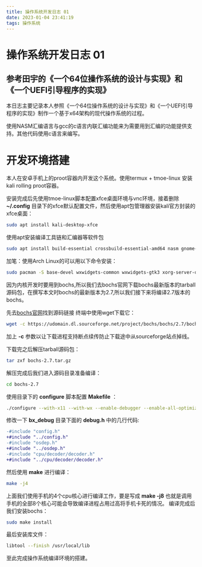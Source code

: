 ```yaml
---
title: 操作系统开发日志 01
date: 2023-01-04 23:41:19
tags: 操作系统
---
```


# 操作系统开发日志 01
## 参考田宇的《一个64位操作系统的设计与实现》和《一个UEFI引导程序的实现》

本日志主要记录本人参照《一个64位操作系统的设计与实现》和《一个UEFI引导程序的实现》制作一个基于x64架构的现代操作系统的过程。

使用NASM汇编语言与gcc的c语言内联汇编功能来为需要用到汇编的功能提供支持。其他代码使用c语言来编写。

# 开发环境搭建

本人在安卓手机上的proot容器内开发这个系统。使用termux + tmoe-linux 安装 kali rolling proot容器。

安装完成后先使用tmoe-linux脚本配置xfce桌面环境与vnc环境，接着删除 **~/.config** 目录下的xfce默认配置文件，然后使用apt包管理器安装kali官方封装的xfce桌面：

```bash
sudo apt install kali-desktop-xfce
```

使用apt安装编译工具链和汇编器等软件包
```bash
sudo apt install build-essential crossbuild-essential-amd64 nasm gnome-devel wx3.2 wx-common libwxgtk3.2-dev libgtk2.0-dev xorg-dev libtool-bin libreadline-dev
```

加笔：使用Arch Linux的可以用以下命令安装：
```bash
sudo pacman -S base-devel wxwidgets-common wxwidgets-gtk3 xorg-server-devel
```

因为内核开发时要用到bochs,所以我们去bochs官网下载bochs最新版本的tarball源码包，在撰写本文时bochs的最新版本为2.7,所以我们接下来将编译2.7版本的bochs。

先去[bochs官网](https://bochs.sourceforge.io)找到源码链接
终端中使用wget下载它：
```bash
wget -c https://udomain.dl.sourceforge.net/project/bochs/bochs/2.7/bochs-2.7.tar.gz
```
加上 **-c** 参数以让下载进程支持断点续传防止下载途中从sourceforge站点掉线。

下载完之后解压tarball源码包：
```bash
tar zxf bochs-2.7.tar.gz
```
解压完成后我们进入源码目录准备编译：
```bash
cd bochs-2.7
```
使用目录下的 **configure** 脚本配置 **Makefile** ：
```bash
./configure --with-x11 --with-wx --enable-debugger --enable-all-optimizations --enable-readline --enable-long-phy-address --enable-ltdl-install --enable-idle-hack --enable-plugins --enable-a20-pin --enable-x86-64 --enable-smp --enable-cpu-level=6 --enable-large-ramfile --enable-repeat-speedups --enable-fast-function-calls --enable-handlers-chaining --enable-trace-linking --enable-configurable-msrs --enable-show-ips --enable-debugger-gui --enable-iodebug --enable-logging --enable-assert-checks --enable-fpu --enable-vmx=2 --enable-svm --enable-3dnow --enable-alignment-check --enable-monitor-mwait --enable-avx --enable-evex --enable-x86-debugger --enable-pci --enable-usb --enable-voodoo
```

修改一下 **bx_debug** 目录下面的 **debug.h** 中的几行代码:
```diff
-#include "config.h"
+#include "../config.h"
-#include "osdep.h"
+#include "../osdep.h"
-#include "cpu/decoder/decoder.h"
+#include "../cpu/decoder/decoder.h"
```

然后使用 **make** 进行编译：
```bash
make -j4
```
上面我们使用手机的4个cpu核心进行编译工作，要是写成 **make -j8** 也就是调用手机的全部8个核心可能会导致编译进程占用过高将手机卡死的情况。
编译完成后我们安装bochs：
```bash
sudo make install
```
最后安装库文件：
```bash
libtool --finish /usr/local/lib
```
至此完成操作系统编译环境的搭建。
